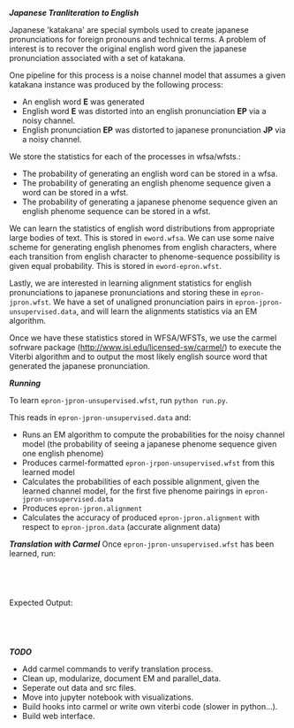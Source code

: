 ***Japanese Tranliteration to English***

Japanese 'katakana' are special symbols used to create japanese pronunciations for foreign pronouns and technical terms. A problem of interest is to recover the original english word given the japanese pronunciation associated with a set of katakana.

One pipeline for this process is a noise channel model that assumes a given katakana instance was produced by the following process:

- An english word **E** was generated
- English word **E** was distorted into an english pronunciation **EP** via a noisy channel.
- English pronunciation **EP** was distorted to japanese pronunciation **JP** via a noisy channel.

We store the statistics for each of the processes in wfsa/wfsts.:
- The probability of generating an english word can be stored in a wfsa.
- The probability of generating an english phenome sequence given a word can be stored in a wfst.
- The probability of generating a japanese phenome sequence given an english phenome sequence can be stored in a wfst.

We can learn the statistics of english word distributions from appropriate large bodies of text. This is stored in `eword.wfsa`. We can use some naive scheme for generating english phenomes from english characters, where each transition from english character to phenome-sequence possibility is given equal probability. This is stored in `eword-epron.wfst`.

Lastly, we are interested in learning alignment statistics for english pronunciations to japanese pronunciations and storing these in `epron-jpron.wfst`. We have a set of unaligned pronunciation pairs in `epron-jpron-unsupervised.data`, and will learn the alignments statistics via an EM algorithm.

Once we have these statistics stored in WFSA/WFSTs, we use the carmel sofrware package (http://www.isi.edu/licensed-sw/carmel/) to execute the Viterbi algorithm and to output the most likely english source word that generated the japanese pronunciation.

***Running***

To learn `epron-jpron-unsupervised.wfst`, run `python run.py`.

This reads in `epron-jpron-unsupervised.data` and:
- Runs an EM algorithm to compute the probabilities for the noisy channel model (the probability of seeing a japanese phenome sequence given one english phenome)
- Produces carmel-formatted `epron-jrpon-unsupervised.wfst` from this learned model
- Calculates the probabilities of each possible alignment, given the learned channel model, for the first five phenome pairings in `epron-jpron-unsupervised.data`
- Produces `epron-jpron.alignment`
- Calculates the accuracy of produced `epron-jpron.alignment` with respect to `epron-jpron.data` (accurate alignment data)

***Translation with Carmel***
Once `epron-jpron-unsupervised.wfst` has been learned, run:

<pre>
<code>
    
</code>
</pre>

Expected Output:
<pre>
<code>
    
</code>
</pre>

***TODO***
- Add carmel commands to verify translation process.
- Clean up, modularize, document EM and parallel_data.
- Seperate out data and src files.
- Move into jupyter notebook with visualizations.
- Build hooks into carmel or write own viterbi code (slower in python...).
- Build web interface.
